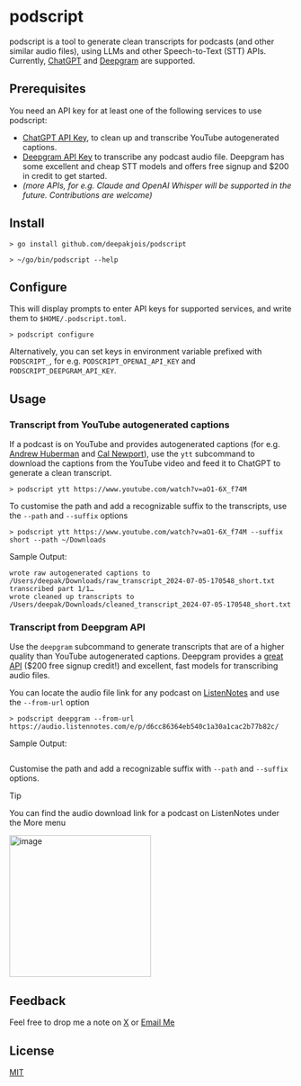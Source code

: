 # podscript
podscript is a tool to generate clean transcripts for podcasts (and other similar audio files), using LLMs and other Speech-to-Text (STT) APIs. Currently, [ChatGPT](https://platform.openai.com/docs/overview) and [Deepgram](https://playground.deepgram.com/?endpoint=listen&smart_format=true&language=en&model=nova-2) are supported.

## Prerequisites
You need an API key for at least one of the following services to use podscript:
* [ChatGPT API Key](https://platform.openai.com/api-keys), to clean up and transcribe YouTube autogenerated captions.
* [Deepgram API Key](https://developers.deepgram.com/docs/make-your-first-api-request#create-a-deepgram-api-key) to transcribe any podcast audio file. Deepgram has some excellent and cheap STT models and offers free signup and $200 in credit to get started.
* _(more APIs, for e.g. Claude and OpenAI Whisper will be supported in the future. Contributions are welcome)_

## Install

```shell
> go install github.com/deepakjois/podscript

> ~/go/bin/podscript --help
```

## Configure
This will display prompts to enter API keys for supported services, and write them to `$HOME/.podscript.toml`. 
```shell
> podscript configure
```

Alternatively, you can set keys in environment variable prefixed with `PODSCRIPT_`, for e.g. `PODSCRIPT_OPENAI_API_KEY` and `PODSCRIPT_DEEPGRAM_API_KEY`.

## Usage
### Transcript from YouTube autogenerated captions
If a podcast is on YouTube and provides autogenerated captions (for e.g. [Andrew Huberman](https://www.youtube.com/watch?v=WFcYF_pxLgA) and [Cal Newport](https://www.youtube.com/watch?v=OvlfCW3Ec1g)), use the `ytt` subcommand to download the captions from the YouTube video and feed it to ChatGPT to generate a clean transcript.

```shell
> podscript ytt https://www.youtube.com/watch?v=aO1-6X_f74M
```

To customise the path and add a recognizable suffix to the transcripts, use the `--path` and `--suffix` options

```
> podscript ytt https://www.youtube.com/watch?v=aO1-6X_f74M --suffix short --path ~/Downloads
```

Sample Output:
```
wrote raw autogenerated captions to /Users/deepak/Downloads/raw_transcript_2024-07-05-170548_short.txt
transcribed part 1/1…
wrote cleaned up transcripts to /Users/deepak/Downloads/cleaned_transcript_2024-07-05-170548_short.txt
```

### Transcript from Deepgram API
Use the `deepgram` subcommand to generate transcripts that are of a higher quality than YouTube autogenerated captions. Deepgram provides a [great API](https://playground.deepgram.com/?endpoint=listen&smart_format=true&language=en&model=nova-2) ($200 free signup credit!) and excellent, fast models for transcribing audio files.

You can locate the audio file link for any podcast on [ListenNotes](https://www.listennotes.com/) and use the `--from-url` option

```shell
> podscript deepgram --from-url  https://audio.listennotes.com/e/p/d6cc86364eb540c1a30a1cac2b77b82c/
```

Sample Output:
```
```

Customise the path and add a recognizable suffix with `--path` and `--suffix` options.

> [!TIP]
> You can find the audio download link for a podcast on ListenNotes under the More menu
> 
> <img width="252" alt="image" src="https://github.com/deepakjois/podscript/assets/5342/1f400964-e575-4f59-9de0-ee75f386b27d">


## Feedback

Feel free to drop me a note on [X](https://x.com/debugjois) or [Email Me](mailto:deepak.jois@gmail.com)

## License

[MIT](https://github.com/deepakjois/podscript/raw/main/LICENSE)
